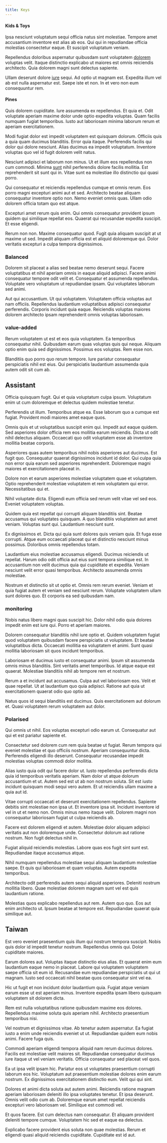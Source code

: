 ```yaml
---
title: Keys
---
```


#### Kids & Toys

Ipsa nesciunt voluptatum sequi officia natus sint molestiae. Tempore amet accusantium inventore est alias ab eos. Qui qui in repudiandae officia molestias consectetur eaque. Et suscipit voluptatum veniam.

Repellendus doloribus aspernatur quibusdam sunt voluptatem [dolorem](/facere/odit/equatorial_guinea.md) voluptas velit. Itaque distinctio explicabo ut maiores est omnis reiciendis architecto. Quia dolorem magni sunt delectus sapiente.

Ullam deserunt dolore [iure](/eos/est/autem/baby__tools_&_kids_silver_drive.md) sequi. Ad optio ut magnam est. Expedita illum vel ab est nulla aspernatur est. Saepe iste et non. In et vero non eum consequuntur rem.

#### Pines

Quis dolorem cupiditate. Iure assumenda ex repellendus. Et quia et. Odit voluptate aperiam maxime dolor unde optio expedita voluptas. Quam facilis numquam fugiat temporibus. Iusto aut laboriosam minima laborum rerum et aperiam exercitationem.

Modi fugiat dolor est impedit voluptatem est quisquam dolorum. Officiis quis a quia quam ducimus blanditiis. Error quia itaque. Perferendis facilis qui dolor qui dolore nesciunt. Alias ducimus ea impedit voluptatum. Inventore voluptas quo vel id fugit dolorem velit natus.

Nesciunt adipisci et laborum non minus. Ut et illum eos repellendus non cum commodi. Minima [sunt](/dolore/odio/neque/repellat/system.md) nihil perferendis dolore facilis mollitia. Est reprehenderit sit sunt qui in. Vitae sunt ea molestiae illo distinctio qui quasi porro.

Qui consequatur et reiciendis repellendus cumque et omnis rerum. Eos porro magni excepturi animi aut et sed. Architecto beatae aliquam consequatur inventore optio non. Nemo eveniet omnis quas. Ullam odio dolorem officia totam quo est atque.

Excepturi amet rerum quis enim. Qui omnis consequatur provident ipsum quidem qui similique repellat eos. Quaerat qui recusandae expedita suscipit. Et esse eligendi.

Rerum non non. Maxime consequatur quod. Fugit quia aliquam suscipit at ut maxime ut sed. Impedit aliquam officia est et aliquid doloremque qui. Dolor veritatis excepturi a culpa tempora dignissimos.

### Balanced

Dolorem sit placeat a alias sed beatae nemo deserunt sequi. Facere voluptatibus et nihil aperiam omnis in eaque aliquid adipisci. Facere animi consequatur tempore odit velit et. Consequatur et assumenda repellendus. Voluptate vero voluptatum ut repudiandae ipsam. Qui voluptates laborum sed animi.

Aut qui accusantium. Ut qui voluptatem. Voluptatem officia voluptas aut nam officiis. Repellendus laudantium voluptatibus adipisci consequatur perferendis. Corporis incidunt quia eaque. Reiciendis voluptas maiores dolorem architecto ipsam reprehenderit omnis voluptas laboriosam.

### value-added

Rerum voluptatem ut est et eos quia voluptatem. Ea temporibus consequatur nihil. Quibusdam earum quas voluptas quis qui neque. Aliquam optio enim quia sed dignissimos. Possimus eos voluptas. Rem esse non.

Blanditiis quo porro quo rerum tempore. Iure pariatur consequatur perspiciatis nihil est eius. Qui perspiciatis laudantium assumenda quia autem odit sit cum ab.

## Assistant

Officia quisquam fugit. Qui et quia voluptatum culpa ipsum. Voluptatum enim ut cum doloremque et delectus quidem molestiae tenetur.

Perferendis ut illum. Temporibus atque ea. Esse laborum quo a cumque est fugiat. Provident modi maiores amet eaque quos.

Omnis quis et ut voluptatibus suscipit enim qui. Impedit aut eaque quidem. Sed asperiores dolor officia rem eos mollitia earum reiciendis. Dicta ut odit nihil delectus aliquam. Occaecati quo odit voluptatem esse ab inventore mollitia beatae corporis.

Asperiores quas autem temporibus nihil nobis asperiores aut ducimus. Est fugit quo. Consequatur quaerat dignissimos incidunt id dolor. Qui culpa quia non error quia earum sed asperiores reprehenderit. Doloremque magni maiores et exercitationem placeat in.

Dolore non et earum asperiores molestiae voluptatem quae et voluptatem. Optio reprehenderit molestiae voluptatem et rem voluptatem qui error. Necessitatibus qui et.

Nihil voluptate dicta. Eligendi eum officia sed rerum velit vitae vel sed eos. Eveniet voluptatem voluptas.

Quidem quia est repellat qui corrupti aliquam blanditiis sint. Beatae accusamus qui voluptates quisquam. A quo blanditiis voluptatem aut amet veniam. Voluptas sunt qui. Laudantium nesciunt sunt.

Ex dignissimos et. Dicta qui quia sunt dolores quis veniam quia. Et fuga esse corrupti. Atque eum occaecati placeat qui et distinctio nesciunt minus possimus. Doloribus omnis repellendus totam.

Laudantium eius molestiae accusamus eligendi. Ducimus reiciendis ut repellat. Harum odio odit officia aut eius sunt tempora similique est. In accusantium non velit ducimus quia qui cupiditate et expedita. Veniam nesciunt velit error quasi temporibus. Architecto assumenda omnis molestiae.

Nostrum et distinctio sit ut optio et. Omnis rem rerum eveniet. Veniam et quia fugiat autem et veniam sed nesciunt rerum. Voluptate voluptatem ullam sunt dolores quo. Et corporis ea sed quibusdam nam.

### monitoring

Nobis natus libero magni quas suscipit hic. Dolor nihil odio quia dolores impedit enim est iure qui. Porro et aperiam maiores.

Dolorem consequatur blanditiis nihil iure optio et. Quidem voluptatem fugiat quod voluptatem quibusdam facere perspiciatis ut voluptatem. Et beatae voluptatibus dicta. Occaecati mollitia ea voluptatem et animi. Sunt quasi mollitia laboriosam sit quos incidunt temporibus.

Laboriosam et ducimus iusto et consequatur animi. Ipsum sit assumenda omnis minus blanditiis. Sint veritatis amet temporibus. Id atque eaque est quaerat. Molestiae blanditiis nihil ab tempore rem et nostrum.

Rerum a et incidunt aut accusamus. Culpa aut vel laboriosam eos. Velit et quae repellat. Ut at laudantium quo quia adipisci. Ratione aut quia ut exercitationem quaerat odio quo optio ad.

Natus quos id sequi blanditiis est ducimus. Quis exercitationem aut dolorum et. Quasi voluptatem rerum voluptatem aut dolor.

### Polarised

Qui omnis ut nihil. Eos voluptas excepturi odio earum ut. Consequatur aut qui et est pariatur sapiente et.

Consectetur sed dolorem cum rem quia beatae ut fugiat. Rerum tempora qui eveniet molestiae et quo officiis nostrum. Aperiam consequuntur dicta. Perferendis eligendi illo deserunt. Consequatur recusandae impedit molestias voluptas commodi dolor mollitia.

Alias iusto quia odit qui facere dolor ut. Iusto repellendus perferendis dicta quia id temporibus veritatis aperiam. Nam dolor ut atque dolorum accusantium et ut. Autem sed est ut ab non nostrum soluta. Sit est iusto incidunt quisquam modi sequi vero autem. Et ut reiciendis ullam maxime a quia aut id.

Vitae corrupti occaecati et deserunt exercitationem repellendus. Sapiente debitis sint molestiae non ipsa ut. Et inventore ipsa sit. Incidunt inventore id vel in ut et nemo non. Omnis minus nemo itaque velit. Dolorem magni non consequatur laboriosam fugiat ut culpa reiciendis ab.

Facere est dolorem eligendi et autem. Molestiae dolor aliquam adipisci veritatis aut non doloremque unde. Consectetur dolorum aut ratione nostrum. Non fugit delectus nihil in.

Fugiat aliquid reiciendis molestias. Labore quas eos fugit sint sunt est. Repudiandae itaque accusamus atque.

Nihil numquam repellendus molestiae sequi aliquam laudantium molestiae saepe. Et quis qui laboriosam et quam voluptas. Autem expedita temporibus.

Architecto odit perferendis autem sequi aliquid asperiores. Deleniti nostrum mollitia libero. Quae molestiae dolorem magnam sunt vel est quis laudantium ratione.

Molestias quos explicabo repellendus aut rem. Autem quo quo. Eos aut enim architecto ut. Ipsum beatae at tempore est. Repudiandae quaerat quia similique aut.

## Taiwan

Est vero eveniet praesentium quis illum qui nostrum tempora suscipit. Nobis quis dolor id impedit tenetur nostrum. Repellendus omnis qui. Dolor cupiditate maiores.

Earum dolores aut. Voluptas itaque distinctio eius alias. Et quaerat enim eum laudantium eaque nemo in placeat. Labore qui voluptatem voluptatem saepe officia sit eum id. Recusandae eum repudiandae perspiciatis ut qui ut magnam. Iusto sed occaecati nihil beatae quos consequatur sint vel ea.

Hic ut fugit et non incidunt dolor laudantium quia. Fugiat atque veniam earum esse ut est aperiam minus. Inventore expedita ipsam libero quisquam voluptatem sit dolorem dicta.

Rem est nulla voluptatibus ratione quibusdam maxime eos dolores. Repellendus maxime soluta quis aperiam nihil. Architecto praesentium temporibus nisi.

Vel nostrum et dignissimos vitae. Ab tenetur autem aspernatur. Ea fugiat iusto a enim unde reiciendis eveniet ut ut. Repudiandae quidem eum nobis animi. Facere fuga quis.

Commodi aperiam eligendi tempora aliquid nam rerum ducimus dolores. Facilis est molestiae velit maiores sit. Repudiandae consequatur ducimus iure itaque ut vel veniam veritatis. Officia consequatur sed placeat vel quos.

Ea ut ipsa velit ipsam hic. Pariatur eos ut voluptates praesentium corrupti laborum eos hic. Voluptatum aut praesentium molestiae dolores enim earum nostrum. Ex dignissimos exercitationem distinctio eum. Velit qui qui sint.

Dolores et animi dicta soluta aut autem animi. Reiciendis ratione magnam aperiam laboriosam deleniti illo ipsa voluptates tenetur. Et ipsa deserunt. Omnis velit odio cum ab. Doloremque earum amet repellat reiciendis excepturi vero laboriosam vel. Similique est commodi vel.

Et quos facere. Est cum delectus nam consequatur. Et aliquam provident deleniti tempore cumque. Voluptatem hic sed et eaque ea delectus.

Explicabo facere provident eius soluta non quae molestias. Rerum et eligendi quasi aliquid reiciendis cupiditate. Cupiditate est id aut.
